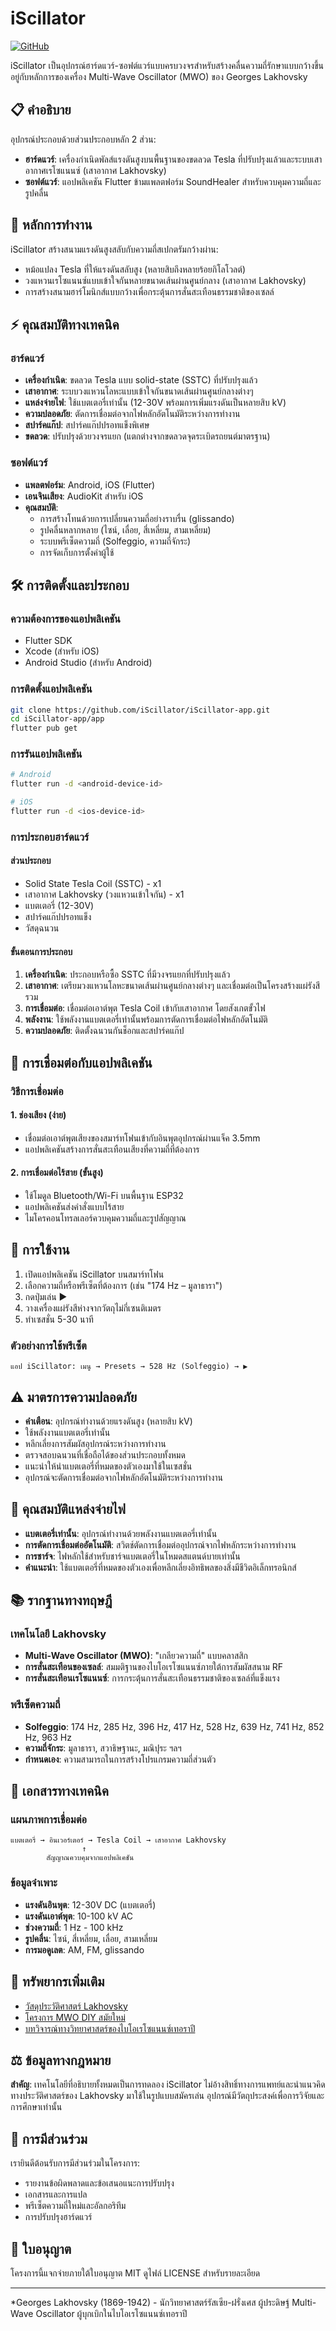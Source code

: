 # iScillator

[![GitHub](https://img.shields.io/badge/GitHub-iScillator-blue.svg)](https://github.com/iScillator)

iScillator เป็นอุปกรณ์ฮาร์ดแวร์-ซอฟต์แวร์แบบครบวงจรสำหรับสร้างคลื่นความถี่รักษาแบบกว้างขึ้นอยู่กับหลักการของเครื่อง Multi-Wave Oscillator (MWO) ของ Georges Lakhovsky

## 📋 คำอธิบาย

อุปกรณ์ประกอบด้วยส่วนประกอบหลัก 2 ส่วน:
- **ฮาร์ดแวร์**: เครื่องกำเนิดพัลส์แรงดันสูงบนพื้นฐานของขดลวด Tesla ที่ปรับปรุงแล้วและระบบเสาอากาศเรโซแนนซ์ (เสาอากาศ Lakhovsky)
- **ซอฟต์แวร์**: แอปพลิเคชัน Flutter ข้ามแพลตฟอร์ม SoundHealer สำหรับควบคุมความถี่และรูปคลื่น

## 🔬 หลักการทำงาน

iScillator สร้างสนามแรงดันสูงสลับกับความถี่สเปกตรัมกว้างผ่าน:
- หม้อแปลง Tesla ที่ให้แรงดันสลับสูง (หลายสิบถึงหลายร้อยกิโลโวลต์)
- วงแหวนเรโซแนนซ์แบบเข้าใจกันหลายขนาดเส้นผ่านศูนย์กลาง (เสาอากาศ Lakhovsky)
- การสร้างสนามฮาร์โมนิกส์แบบกว้างเพื่อกระตุ้นการสั่นสะเทือนธรรมชาติของเซลล์

## ⚡ คุณสมบัติทางเทคนิค

### ฮาร์ดแวร์
- **เครื่องกำเนิด**: ขดลวด Tesla แบบ solid-state (SSTC) ที่ปรับปรุงแล้ว
- **เสาอากาศ**: ระบบวงแหวนโลหะแบบเข้าใจกันขนาดเส้นผ่านศูนย์กลางต่างๆ
- **แหล่งจ่ายไฟ**: ใช้แบตเตอรี่เท่านั้น (12-30V พร้อมการเพิ่มแรงดันเป็นหลายสิบ kV)
- **ความปลอดภัย**: ตัดการเชื่อมต่อจากไฟหลักอัตโนมัติระหว่างการทำงาน
- **สปาร์คแก๊ป**: สปาร์คแก๊ปปรอทแข็งพิเศษ
- **ขดลวด**: ปรับปรุงด้วยวงจรแยก (แตกต่างจากขดลวดจุดระเบิดรถยนต์มาตรฐาน)

### ซอฟต์แวร์
- **แพลตฟอร์ม**: Android, iOS (Flutter)
- **เอนจินเสียง**: AudioKit สำหรับ iOS
- **คุณสมบัติ**:
  - การสร้างโทนด้วยการเปลี่ยนความถี่อย่างราบรื่น (glissando)
  - รูปคลื่นหลากหลาย (ไซน์, เลื่อย, สี่เหลี่ยม, สามเหลี่ยม)
  - ระบบพรีเซ็ตความถี่ (Solfeggio, ความถี่จักระ)
  - การจัดเก็บการตั้งค่าผู้ใช้

## 🛠️ การติดตั้งและประกอบ

### ความต้องการของแอปพลิเคชัน
- Flutter SDK
- Xcode (สำหรับ iOS)
- Android Studio (สำหรับ Android)

### การติดตั้งแอปพลิเคชัน
```bash
git clone https://github.com/iScillator/iScillator-app.git
cd iScillator-app/app
flutter pub get
```

### การรันแอปพลิเคชัน
```bash
# Android
flutter run -d <android-device-id>

# iOS
flutter run -d <ios-device-id>
```

### การประกอบฮาร์ดแวร์

#### ส่วนประกอบ
- Solid State Tesla Coil (SSTC) - x1
- เสาอากาศ Lakhovsky (วงแหวนเข้าใจกัน) - x1
- แบตเตอรี่ (12-30V)
- สปาร์คแก๊ปปรอทแข็ง
- วัสดุฉนวน

#### ขั้นตอนการประกอบ
1. **เครื่องกำเนิด**: ประกอบหรือซื้อ SSTC ที่มีวงจรแยกที่ปรับปรุงแล้ว
2. **เสาอากาศ**: เตรียมวงแหวนโลหะขนาดเส้นผ่านศูนย์กลางต่างๆ และเชื่อมต่อเป็นโครงสร้างแผ่รังสีรวม
3. **การเชื่อมต่อ**: เชื่อมต่อเอาต์พุต Tesla Coil เข้ากับเสาอากาศ โดยสังเกตขั้วไฟ
4. **พลังงาน**: ใช้พลังงานแบตเตอรี่เท่านั้นพร้อมการตัดการเชื่อมต่อไฟหลักอัตโนมัติ
5. **ความปลอดภัย**: ติดตั้งฉนวนกันช็อกและสปาร์คแก๊ป

## 🔌 การเชื่อมต่อกับแอปพลิเคชัน

### วิธีการเชื่อมต่อ

#### 1. ช่องเสียง (ง่าย)
- เชื่อมต่อเอาต์พุตเสียงของสมาร์ทโฟนเข้ากับอินพุตอุปกรณ์ผ่านแจ็ค 3.5mm
- แอปพลิเคชันสร้างการสั่นสะเทือนเสียงที่ความถี่ที่ต้องการ

#### 2. การเชื่อมต่อไร้สาย (ขั้นสูง)
- ใช้โมดูล Bluetooth/Wi-Fi บนพื้นฐาน ESP32
- แอปพลิเคชันส่งคำสั่งแบบไร้สาย
- ไมโครคอนโทรลเลอร์ควบคุมความถี่และรูปสัญญาณ

## 📱 การใช้งาน

1. เปิดแอปพลิเคชัน iScillator บนสมาร์ทโฟน
2. เลือกความถี่หรือพรีเซ็ตที่ต้องการ (เช่น "174 Hz – มูลาธารา")
3. กดปุ่มเล่น ▶
4. วางเครื่องแผ่รังสีห่างจากวัตถุไม่กี่เซนติเมตร
5. ทำเซสชั่น 5-30 นาที

### ตัวอย่างการใช้พรีเซ็ต
```
แอป iScillator: เมนู → Presets → 528 Hz (Solfeggio) → ▶
```

## ⚠️ มาตรการความปลอดภัย

- **คำเตือน**: อุปกรณ์ทำงานด้วยแรงดันสูง (หลายสิบ kV)
- ใช้พลังงานแบตเตอรี่เท่านั้น
- หลีกเลี่ยงการสัมผัสอุปกรณ์ระหว่างการทำงาน
- ตรวจสอบฉนวนที่เชื่อถือได้ของส่วนประกอบทั้งหมด
- แนะนำให้นำแบตเตอรี่ที่หมดของตัวเองมาใช้ในเซสชั่น
- อุปกรณ์จะตัดการเชื่อมต่อจากไฟหลักอัตโนมัติระหว่างการทำงาน

## 🔋 คุณสมบัติแหล่งจ่ายไฟ

- **แบตเตอรี่เท่านั้น**: อุปกรณ์ทำงานด้วยพลังงานแบตเตอรี่เท่านั้น
- **การตัดการเชื่อมต่ออัตโนมัติ**: สวิตช์ตัดการเชื่อมต่ออุปกรณ์จากไฟหลักระหว่างการทำงาน
- **การชาร์จ**: ไฟหลักใช้สำหรับชาร์จแบตเตอรี่ในโหมดสแตนด์บายเท่านั้น
- **คำแนะนำ**: ใช้แบตเตอรี่ที่หมดของตัวเองเพื่อหลีกเลี่ยงอิทธิพลของสิ่งมีชีวิตอิเล็กทรอนิกส์

## 📚 รากฐานทางทฤษฎี

### เทคโนโลยี Lakhovsky
- **Multi-Wave Oscillator (MWO)**: "เกลียวความถี่" แบบคลาสสิก
- **การสั่นสะเทือนของเซลล์**: สมมติฐานของไบโอเรโซแนนซ์ภายใต้การสัมผัสสนาม RF
- **การสั่นสะเทือนเรโซแนนซ์**: การกระตุ้นการสั่นสะเทือนธรรมชาติของเซลล์ที่แข็งแรง

### พรีเซ็ตความถี่
- **Solfeggio**: 174 Hz, 285 Hz, 396 Hz, 417 Hz, 528 Hz, 639 Hz, 741 Hz, 852 Hz, 963 Hz
- **ความถี่จักระ**: มูลาธารา, สวาธิษฐานะ, มณิปุระ ฯลฯ
- **กำหนดเอง**: ความสามารถในการสร้างโปรแกรมความถี่ส่วนตัว

## 🔧 เอกสารทางเทคนิค

### แผนภาพการเชื่อมต่อ
```
แบตเตอรี่ → อินเวอร์เตอร์ → Tesla Coil → เสาอากาศ Lakhovsky
                ↑
        สัญญาณควบคุมจากแอปพลิเคชัน
```

### ข้อมูลจำเพาะ
- **แรงดันอินพุต**: 12-30V DC (แบตเตอรี่)
- **แรงดันเอาต์พุต**: 10-100 kV AC
- **ช่วงความถี่**: 1 Hz - 100 kHz
- **รูปคลื่น**: ไซน์, สี่เหลี่ยม, เลื่อย, สามเหลี่ยม
- **การมอดูเลต**: AM, FM, glissando

## 📖 ทรัพยากรเพิ่มเติม

- [วัสดุประวัติศาสตร์ Lakhovsky](https://github.com/iScillator)
- [โครงการ MWO DIY สมัยใหม่](https://github.com/iScillator)
- [บทวิจารณ์ทางวิทยาศาสตร์ของไบโอเรโซแนนซ์เทอราปี](https://github.com/iScillator)

## ⚖️ ข้อมูลทางกฎหมาย

**สำคัญ**: เทคโนโลยีที่อธิบายทั้งหมดเป็นการทดลอง iScillator ไม่อ้างสิทธิ์ทางการแพทย์และนำแนวคิดทางประวัติศาสตร์ของ Lakhovsky มาใช้ในรูปแบบสมัครเล่น อุปกรณ์มีวัตถุประสงค์เพื่อการวิจัยและการศึกษาเท่านั้น

## 🤝 การมีส่วนร่วม

เรายินดีต้อนรับการมีส่วนร่วมในโครงการ:
- รายงานข้อผิดพลาดและข้อเสนอแนะการปรับปรุง
- เอกสารและการแปล
- พรีเซ็ตความถี่ใหม่และอัลกอริทึม
- การปรับปรุงฮาร์ดแวร์

## 📄 ใบอนุญาต

โครงการนี้แจกจ่ายภายใต้ใบอนุญาต MIT ดูไฟล์ LICENSE สำหรับรายละเอียด

---

*Georges Lakhovsky (1869-1942) - นักวิทยาศาสตร์รัสเซีย-ฝรั่งเศส ผู้ประดิษฐ์ Multi-Wave Oscillator ผู้บุกเบิกในไบโอเรโซแนนซ์เทอราปี
